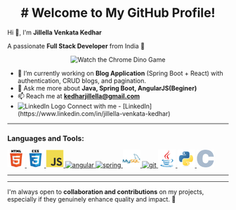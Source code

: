 <h1 align="center"># Welcome to My GitHub Profile!</h1> 

Hi 👋, I'm **Jillella Venkata Kedhar**

A passionate **Full Stack Developer** from India 🚀

<p align="center">
    <img src="https://blog.logrocket.com/wp-content/uploads/2020/08/Dino_non-birthday_version.gif" alt="Watch the Chrome Dino Game" />
</p>

- 🔭 I’m currently working on **Blog Application** (Spring Boot + React) with authentication, CRUD blogs, and pagination.  
- 💬 Ask me more about **Java, Spring Boot, AngularJS(Beginer)**  
- 📫 Reach me at **kedharjillella@gmail.com**  
- <span >
    <img src="https://github.com/user-attachments/assets/65b78b02-b113-457f-b6ab-1a785766c495" alt="LinkedIn Logo" width="15" height="15">  
    Connect with me - [LinkedIn](https://www.linkedin.com/in/jillella-venkata-kedhar)  
</span> 

---

<h3 align="left">Languages and Tools:</h3>
<p align="left"> 
<a href="https://www.w3.org/html/" target="_blank" rel="noreferrer"> <img src="https://raw.githubusercontent.com/devicons/devicon/master/icons/html5/html5-original-wordmark.svg" alt="html5" width="40" height="40"/> </a>
<a href="https://www.w3schools.com/css/" target="_blank" rel="noreferrer"> <img src="https://raw.githubusercontent.com/devicons/devicon/master/icons/css3/css3-original-wordmark.svg" alt="css3" width="40" height="40"/> </a> 
<a href="https://developer.mozilla.org/en-US/docs/Web/JavaScript" target="_blank" rel="noreferrer"> <img src="https://raw.githubusercontent.com/devicons/devicon/master/icons/javascript/javascript-original.svg" alt="javascript" width="40" height="40"/> </a> 
<a href="https://angular.io/" target="_blank" rel="noreferrer"> <img src="https://angular.io/assets/images/logos/angular/angular.svg" alt="angular" width="40" height="40"/> </a>
<a href="https://spring.io/" target="_blank" rel="noreferrer"> <img src="https://www.vectorlogo.zone/logos/springio/springio-icon.svg" alt="spring" width="40" height="40"/> </a>
<a href="https://www.mysql.com/" target="_blank" rel="noreferrer"> <img src="https://raw.githubusercontent.com/devicons/devicon/master/icons/mysql/mysql-original-wordmark.svg" alt="mysql" width="40" height="40"/> </a> 
<a href="https://git-scm.com/" target="_blank" rel="noreferrer"> <img src="https://www.vectorlogo.zone/logos/git-scm/git-scm-icon.svg" alt="git" width="40" height="40"/> </a> 
<a href="https://www.java.com" target="_blank" rel="noreferrer"> <img src="https://raw.githubusercontent.com/devicons/devicon/master/icons/java/java-original.svg" alt="java" width="40" height="40"/> </a> 
<a href="https://www.python.org" target="_blank" rel="noreferrer"> <img src="https://raw.githubusercontent.com/devicons/devicon/master/icons/python/python-original.svg" alt="python" width="40" height="40"/> </a> 
<a href="https://www.cprogramming.com/" target="_blank" rel="noreferrer"> <img src="https://raw.githubusercontent.com/devicons/devicon/master/icons/c/c-original.svg" alt="c" width="40" height="40"/> </a> 
</p>

---

---

I'm always open to **collaboration and contributions** on my projects, especially if they genuinely enhance quality and impact. 🚀
